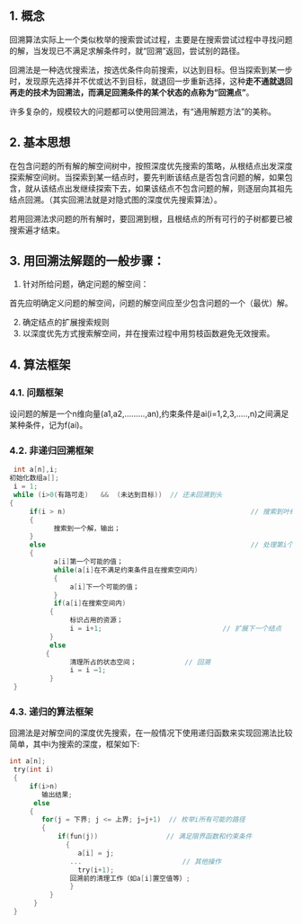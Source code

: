 ## 1. 概念
回溯算法实际上一个类似枚举的搜索尝试过程，主要是在搜索尝试过程中寻找问题的解，当发现已不满足求解条件时，就“回溯”返回，尝试别的路径。

回溯法是一种选优搜索法，按选优条件向前搜索，以达到目标。但当探索到某一步时，发现原先选择并不优或达不到目标，就退回一步重新选择，这种**走不通就退回再走的技术为回溯法，而满足回溯条件的某个状态的点称为“回溯点”**。

许多复杂的，规模较大的问题都可以使用回溯法，有“通用解题方法”的美称。
## 2. 基本思想
在包含问题的所有解的解空间树中，按照深度优先搜索的策略，从根结点出发深度探索解空间树。当探索到某一结点时，要先判断该结点是否包含问题的解，如果包含，就从该结点出发继续探索下去，如果该结点不包含问题的解，则逐层向其祖先结点回溯。（其实回溯法就是对隐式图的深度优先搜索算法）。

若用回溯法求问题的所有解时，要回溯到根，且根结点的所有可行的子树都要已被搜索遍才结束。

## 3. 用回溯法解题的一般步骤：
1. 针对所给问题，确定问题的解空间：

首先应明确定义问题的解空间，问题的解空间应至少包含问题的一个（最优）解。

2. 确定结点的扩展搜索规则
3. 以深度优先方式搜索解空间，并在搜索过程中用剪枝函数避免无效搜索。
## 4. 算法框架
### 4.1. 问题框架
设问题的解是一个n维向量(a1,a2,………,an),约束条件是ai(i=1,2,3,…..,n)之间满足某种条件，记为f(ai)。
### 4.2. 非递归回溯框架
```C
 int a[n],i;
初始化数组a[];
 i = 1;
 while (i>0(有路可走)   &&  (未达到目标))  // 还未回溯到头
{
     if(i > n)                                              // 搜索到叶结点
     {   
           搜索到一个解，输出；
     }
     else                                                   // 处理第i个元素
     { 
           a[i]第一个可能的值；
           while(a[i]在不满足约束条件且在搜索空间内)
           {
               a[i]下一个可能的值；
           }
           if(a[i]在搜索空间内)
          {
               标识占用的资源；
               i = i+1;                              // 扩展下一个结点
          }
          else 
         {
               清理所占的状态空间；            // 回溯
               i = i –1; 
          }
 }
```
### 4.3. 递归的算法框架
回溯法是对解空间的深度优先搜索，在一般情况下使用递归函数来实现回溯法比较简单，其中i为搜索的深度，框架如下:
```C
int a[n];
 try(int i)
 {
     if(i>n)
        输出结果;
      else
     {
        for(j = 下界; j <= 上界; j=j+1)  // 枚举i所有可能的路径
        {
            if(fun(j))                 // 满足限界函数和约束条件
              {
                 a[i] = j;
               ...                         // 其他操作
                 try(i+1);
               回溯前的清理工作（如a[i]置空值等）;
               }
          }
      }
 }
```